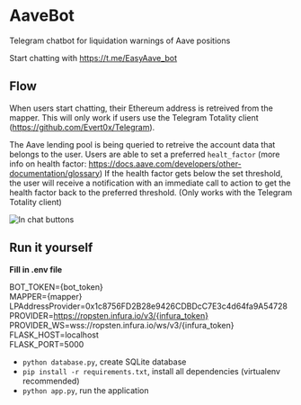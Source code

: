 # AaveBot
Telegram chatbot for liquidation warnings of Aave positions

Start chatting with https://t.me/EasyAave_bot

## Flow
When users start chatting, their Ethereum address is retreived from the mapper. 
This will only work if users use the Telegram Totality client (https://github.com/Evert0x/Telegram).

The Aave lending pool is being queried to retreive the account data that belongs to the user. 
Users are able to set a preferred `healt_factor` (more info on health factor: https://docs.aave.com/developers/other-documentation/glossary)
If the health factor gets below the set threshold, the user will receive a notification with an immediate call to action to 
get the health factor back to the preferred threshold. (Only works with the Telegram Totality client)

![In chat buttons](https://i.imgur.com/n44f2eK.png)

## Run it yourself

**Fill in .env file**

BOT_TOKEN={bot_token}</br>
MAPPER={mapper}</br>
LPAddressProvider=0x1c8756FD2B28e9426CDBDcC7E3c4d64fa9A54728</br>
PROVIDER=https://ropsten.infura.io/v3/{infura_token}</br>
PROVIDER_WS=wss://ropsten.infura.io/ws/v3/{infura_token}</br>
FLASK_HOST=localhost</br>
FLASK_PORT=5000


- `python database.py`, create SQLite database
- `pip install -r requirements.txt`, install all dependencies (virtualenv recommended)
- `python app.py`, run the application
